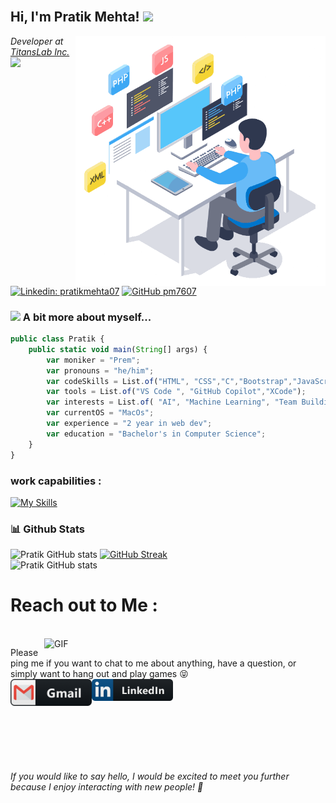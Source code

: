 <img src="https://komarev.com/ghpvc/?username=pm7607&style=flat-square&color=green" alt=""/>
<h2> Hi, I'm Pratik Mehta! <img src="https://media.giphy.com/media/mGcNjsfWAjY5AEZNw6/giphy.gif" width="50"></h2>
<img align='right' src="/assets/output-onlinegiftools.gif" width="400">
<p><em>Developer at <a href="https://titanslab.in">TitansLab Inc.</a><img src="https://media.tenor.com/6JptszQgCnkAAAAj/text-work.gif" width="30"> 
</em></p>


[![Linkedin: pratikmehta07](https://img.shields.io/badge/-Pratik-blue?style=flat-square&logo=Linkedin&logoColor=white&link=https://https://www.linkedin.com/in/pratikmehta07)](https://www.linkedin.com/in/pratikmehta07)
[![GitHub pm7607](https://img.shields.io/github/followers/pm7607?label=follow&style=social)](https://github.com/pm7607)


### <img src="https://media.giphy.com/media/VgCDAzcKvsR6OM0uWg/giphy.gif" width="50"> A bit more about myself...   

```javascript
public class Pratik {
    public static void main(String[] args) {
        var moniker = "Prem";
        var pronouns = "he/him";
        var codeSkills = List.of("HTML", "CSS","C","Bootstrap","JavaScript","TypeScript","PHP","Python","Java","Asp.Net","MySql");
        var tools = List.of("VS Code ", "GitHub Copilot","XCode");
        var interests = List.of( "AI", "Machine Learning", "Team Building","Server Management","Leadership");
        var currentOS = "MacOs";
        var experience = "2 year in web dev";
        var education = "Bachelor's in Computer Science";
    }
}

```
### work capabilities :

[![My Skills](https://skillicons.dev/icons?i=html,css,bootstrap,tailwindcss,js,php,git,mysql,wordpress,figma,c,cpp,dart,flutter,nextjs,github,python)](https://skillicons.dev)
<br/>

### 📊 Github Stats
![Pratik GitHub stats](https://github-readme-stats.vercel.app/api?username=pm7607&show_icons=true&theme=radical)
[![GitHub Streak](https://github-readme-streak-stats.herokuapp.com?user=pm7607&theme=radical&date_format=M%20j%5B%2C%20Y%5D)](https://git.io/streak-stats)<br>
![Pratik GitHub stats](https://github-readme-stats.vercel.app/api/top-langs/?username=pm7607&hide=html,css,shaderlab,kotlin,hlsl&theme=radical)<br>
# Reach out to Me  :

<p>
 </br>


<img hight="320" width="450" align="right" alt="GIF" src="https://media4.giphy.com/media/v1.Y2lkPTc5MGI3NjExYjIwZzc0ZGhmZTBwbG5wOWVpbnhsbTJ2eWRqMm9renF2ejVkMnJqaiZlcD12MV9pbnRlcm5hbF9naWZfYnlfaWQmY3Q9Zw/TuDyQjiZGWwQ8j3DAr/giphy.webp">


Please ping me if you want to chat to me about anything, have a question, or simply want to hang out and play games 😝
<br/>
<a href="mailto:premmehta7607@gmail.com">
 <img align="left" alt="Gmail" width="130" hight="100" src="/assets/gmail.png" />
</a>
<a href="https://www.linkedin.com/in/pratikmehta07">
  <img align="left" alt="Linkedin" width="130" hight="100" src="/assets/linkedin.png" />
</a>
 </p>
</br>
</br>
</br>
</br>
</br>
</br>
</br>



<em>If you would like to say hello, I would be excited to meet you further because I enjoy interacting with new people! 🤝</em>
